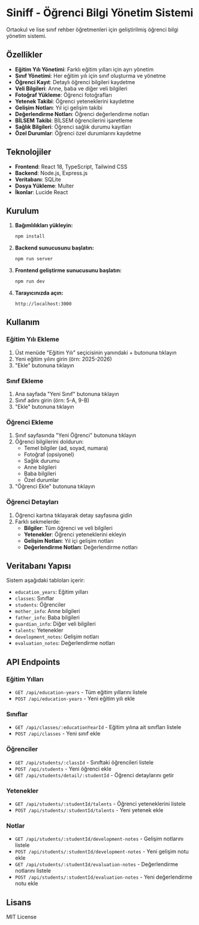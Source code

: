 # Siniff - Öğrenci Bilgi Yönetim Sistemi

Ortaokul ve lise sınıf rehber öğretmenleri için geliştirilmiş öğrenci bilgi yönetim sistemi.

## Özellikler

- **Eğitim Yılı Yönetimi**: Farklı eğitim yılları için ayrı yönetim
- **Sınıf Yönetimi**: Her eğitim yılı için sınıf oluşturma ve yönetme
- **Öğrenci Kayıt**: Detaylı öğrenci bilgileri kaydetme
- **Veli Bilgileri**: Anne, baba ve diğer veli bilgileri
- **Fotoğraf Yükleme**: Öğrenci fotoğrafları
- **Yetenek Takibi**: Öğrenci yeteneklerini kaydetme
- **Gelişim Notları**: Yıl içi gelişim takibi
- **Değerlendirme Notları**: Öğrenci değerlendirme notları
- **BİLSEM Takibi**: BİLSEM öğrencilerini işaretleme
- **Sağlık Bilgileri**: Öğrenci sağlık durumu kayıtları
- **Özel Durumlar**: Öğrenci özel durumlarını kaydetme

## Teknolojiler

- **Frontend**: React 18, TypeScript, Tailwind CSS
- **Backend**: Node.js, Express.js
- **Veritabanı**: SQLite
- **Dosya Yükleme**: Multer
- **İkonlar**: Lucide React

## Kurulum

1. **Bağımlılıkları yükleyin:**
   ```bash
   npm install
   ```

2. **Backend sunucusunu başlatın:**
   ```bash
   npm run server
   ```

3. **Frontend geliştirme sunucusunu başlatın:**
   ```bash
   npm run dev
   ```

4. **Tarayıcınızda açın:**
   ```
   http://localhost:3000
   ```

## Kullanım

### Eğitim Yılı Ekleme
1. Üst menüde "Eğitim Yılı" seçicisinin yanındaki + butonuna tıklayın
2. Yeni eğitim yılını girin (örn: 2025-2026)
3. "Ekle" butonuna tıklayın

### Sınıf Ekleme
1. Ana sayfada "Yeni Sınıf" butonuna tıklayın
2. Sınıf adını girin (örn: 5-A, 9-B)
3. "Ekle" butonuna tıklayın

### Öğrenci Ekleme
1. Sınıf sayfasında "Yeni Öğrenci" butonuna tıklayın
2. Öğrenci bilgilerini doldurun:
   - Temel bilgiler (ad, soyad, numara)
   - Fotoğraf (opsiyonel)
   - Sağlık durumu
   - Anne bilgileri
   - Baba bilgileri
   - Özel durumlar
3. "Öğrenci Ekle" butonuna tıklayın

### Öğrenci Detayları
1. Öğrenci kartına tıklayarak detay sayfasına gidin
2. Farklı sekmelerde:
   - **Bilgiler**: Tüm öğrenci ve veli bilgileri
   - **Yetenekler**: Öğrenci yeteneklerini ekleyin
   - **Gelişim Notları**: Yıl içi gelişim notları
   - **Değerlendirme Notları**: Değerlendirme notları

## Veritabanı Yapısı

Sistem aşağıdaki tabloları içerir:
- `education_years`: Eğitim yılları
- `classes`: Sınıflar
- `students`: Öğrenciler
- `mother_info`: Anne bilgileri
- `father_info`: Baba bilgileri
- `guardian_info`: Diğer veli bilgileri
- `talents`: Yetenekler
- `development_notes`: Gelişim notları
- `evaluation_notes`: Değerlendirme notları

## API Endpoints

### Eğitim Yılları
- `GET /api/education-years` - Tüm eğitim yıllarını listele
- `POST /api/education-years` - Yeni eğitim yılı ekle

### Sınıflar
- `GET /api/classes/:educationYearId` - Eğitim yılına ait sınıfları listele
- `POST /api/classes` - Yeni sınıf ekle

### Öğrenciler
- `GET /api/students/:classId` - Sınıftaki öğrencileri listele
- `POST /api/students` - Yeni öğrenci ekle
- `GET /api/students/detail/:studentId` - Öğrenci detaylarını getir

### Yetenekler
- `GET /api/students/:studentId/talents` - Öğrenci yeteneklerini listele
- `POST /api/students/:studentId/talents` - Yeni yetenek ekle

### Notlar
- `GET /api/students/:studentId/development-notes` - Gelişim notlarını listele
- `POST /api/students/:studentId/development-notes` - Yeni gelişim notu ekle
- `GET /api/students/:studentId/evaluation-notes` - Değerlendirme notlarını listele
- `POST /api/students/:studentId/evaluation-notes` - Yeni değerlendirme notu ekle

## Lisans

MIT License 